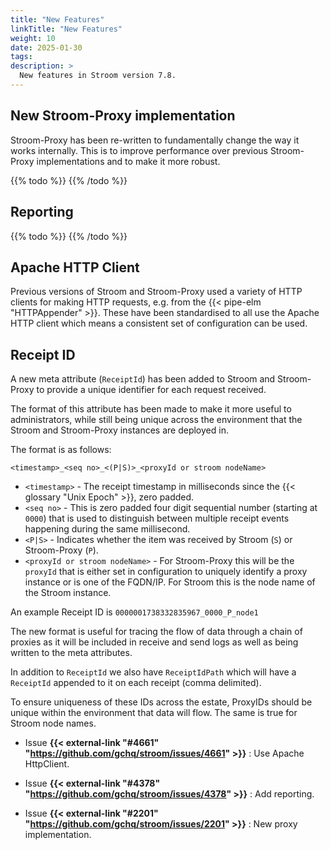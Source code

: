 ```yaml
---
title: "New Features"
linkTitle: "New Features"
weight: 10
date: 2025-01-30
tags: 
description: >
  New features in Stroom version 7.8.
---
```


## New Stroom-Proxy implementation

Stroom-Proxy has been re-written to fundamentally change the way it works internally.
This is to improve performance over previous Stroom-Proxy implementations and to make it more robust.

{{% todo %}}
{{% /todo %}}


## Reporting

{{% todo %}}
{{% /todo %}}


## Apache HTTP Client

Previous versions of Stroom and Stroom-Proxy used a variety of HTTP clients for making HTTP requests, e.g. from the {{< pipe-elm "HTTPAppender" >}}.
These have been standardised to all use the Apache HTTP client which means a consistent set of configuration can be used.


## Receipt ID

A new meta attribute (`ReceiptId`) has been added to Stroom and Stroom-Proxy to provide a unique identifier for each request received.

The format of this attribute has been made to make it more useful to administrators, while still being unique across the environment that the Stroom and Stroom-Proxy instances are deployed in.

The format is as follows:

 `<timestamp>_<seq no>_<(P|S)>_<proxyId or stroom nodeName>`

* `<timestamp>` - The receipt timestamp in milliseconds since the {{< glossary "Unix Epoch" >}}, zero padded.
* `<seq no>` - This is zero padded four digit sequential number (starting at `0000`) that is used to distinguish between multiple receipt events happening during the same millisecond.
* `<P|S>` - Indicates whether the item was received by Stroom (`S`) or Stroom-Proxy (`P`).
* `<proxyId or stroom nodeName>` - For Stroom-Proxy this will be the `proxyId` that is either set in configuration to uniquely identify a proxy instance or is one of the FQDN/IP.
  For Stroom this is the node name of the Stroom instance.

An example Receipt ID is `0000001738332835967_0000_P_node1`

The new format is useful for tracing the flow of data through a chain of proxies as it will be included in receive and send logs as well as being written to the meta attributes.

In addition to `ReceiptId` we also have `ReceiptIdPath` which will have a `ReceiptId` appended to it on each receipt (comma delimited).

To ensure uniqueness of these IDs across the estate, ProxyIDs should be unique within the environment that data will flow.
The same is true for Stroom node names.


* Issue **{{< external-link "#4661" "https://github.com/gchq/stroom/issues/4661" >}}** : Use Apache HttpClient.

* Issue **{{< external-link "#4378" "https://github.com/gchq/stroom/issues/4378" >}}** : Add reporting.

* Issue **{{< external-link "#2201" "https://github.com/gchq/stroom/issues/2201" >}}** : New proxy implementation.
